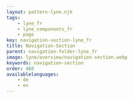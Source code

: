 ```yaml
---
layout: pattern-lyne.njk
tags: 
    - lyne_fr
    - lyne_components_fr
    - page
key: navigation-section-lyne_fr
title: Navigation-Section
parent: navigation-folder-lyne_fr
image: lyne/overview/navigation-section.webp
keywords: navigation-section
order: 460
availablelanguages: 
    - de
    - en
---
```

